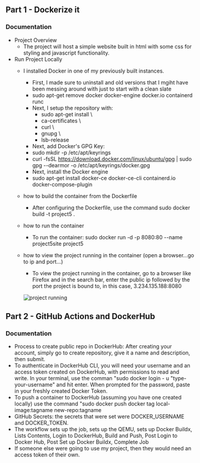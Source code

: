 ## Part 1 - Dockerize it

### Documentation
- Project Overview
  - The project will host a simple website built in html with some css for styling and javascript functionality. 
- Run Project Locally
  - I installed Docker in one of my previously built instances. 
    - First, I made sure to uninstall and old versions that I mgiht have been messing around with just to start with a clean slate 
    -  sudo apt-get remove docker docker-engine docker.io containerd runc
    - Next, I setup the repository with: 
        - sudo apt-get install \
        - ca-certificates \
        - curl \
        - gnupg \
        - lsb-release
    - Next, add Docker's GPG Key: 
     -  sudo mkdir -p /etc/apt/keyrings
     -  curl -fsSL https://download.docker.com/linux/ubuntu/gpg | sudo gpg --dearmor -o /etc/apt/keyrings/docker.gpg
    - Next, install the Docker engine
     -  sudo apt-get install docker-ce docker-ce-cli containerd.io docker-compose-plugin
  - how to build the container from the Dockerfile
    - After configuring the Dockerfile, use the command sudo docker build -t project5 .
  - how to run the container
    - To run the container:  sudo docker run -d -p 8080:80 --name project5site project5

  - how to view the project running in the container (open a browser...go to ip and port...)
    - To view the project running in the container, go to a browser like Firefox and in the search bar, enter the public ip followed by the port the project is bound to, in this case, 3.234.135.188:8080
    
    ![project running](https://user-images.githubusercontent.com/84351411/202752570-1ffd1b91-b235-4152-94cb-78af6dbaed11.png)
## Part 2 - GitHub Actions and DockerHub
### Documentation
  - Process to create public repo in DockerHub: After creating your account, simply go to create repository, give it a name and description, then submit. 
  - To authenticate in DockerHub CLI, you will need your username and an access token created on DockerHub, with permissions to read and write. In your terminal, use the comman "sudo docker login - u "type-your-username" and hit enter. When prompted for the password, paste in your freshly created Docker Token. 
  - To push a container to DockerHub (assuming you have one created locally) use the command "sudo docker push docker tag local-image:tagname new-repo:tagname
  - GitHub Secrets: the secrets that were set were DOCKER_USERNAME and DOCKER_TOKEN. 
  - The workflow sets up the job, sets up the QEMU, sets up Docker Buildx, Lists Contents, Login to DockerHub, Build and Push, Post Login to Docker Hub, Post Set up Docker Buildx, Complete Job 
  - If someone else were going to use my project, then they would need an access token of their own. 
